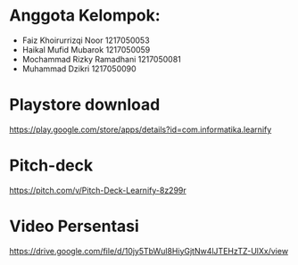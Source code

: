 # Anggota Kelompok:
- Faiz Khoirurrizqi Noor     1217050053
- Haikal Mufid Mubarok       1217050059
- Mochammad Rizky Ramadhani  1217050081
- Muhammad Dzikri            1217050090


# Playstore download
https://play.google.com/store/apps/details?id=com.informatika.learnify

# Pitch-deck
https://pitch.com/v/Pitch-Deck-Learnify-8z299r

# Video Persentasi
https://drive.google.com/file/d/10jy5TbWul8HiyGjtNw4lJTEHzTZ-UlXx/view
